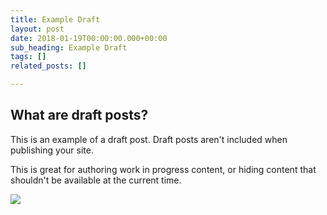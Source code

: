 ```yaml
---
title: Example Draft
layout: post
date: 2018-01-19T00:00:00.000+00:00
sub_heading: Example Draft
tags: []
related_posts: []

---
```

## What are draft posts?

This is an example of a draft post. Draft posts aren't included when publishing your site.

This is great for authoring work in progress content, or hiding content that shouldn't be available at the current time.

![](/uploads/2018/02/17/building.jpg)